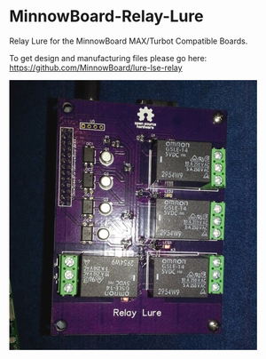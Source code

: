 # MinnowBoard-Relay-Lure
Relay Lure for the MinnowBoard MAX/Turbot Compatible Boards. 

To get design and manufacturing files please go here: https://github.com/MinnowBoard/lure-lse-relay

![alt tag](/minnow-relay.jpg)
    

